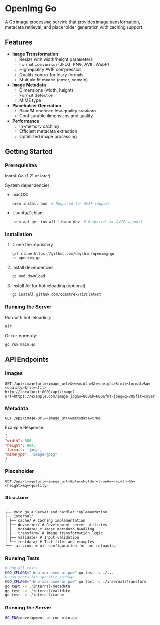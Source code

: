 # OpenImg Go

A Go image processing service that provides image transformation, metadata retrieval, and placeholder generation with caching support.

## Features

- **Image Transformation**
  - Resize with width/height parameters
  - Format conversion (JPEG, PNG, AVIF, WebP)
  - High-quality AVIF compression
  - Quality control for lossy formats
  - Multiple fit modes (cover, contain)
- **Image Metadata**
  - Dimensions (width, height)
  - Format detection
  - MIME type
- **Placeholder Generation**
  - Base64 encoded low-quality previews
  - Configurable dimensions and quality
- **Performance**
  - In-memory caching
  - Efficient metadata extraction
  - Optimized image processing

## Getting Started

### Prerequisites

Install Go (1.21 or later)

System dependencies:
- macOS:

  ```bash
  brew install aom  # Required for AVIF support
  ```

- Ubuntu/Debian:

  ```bash
  sudo apt-get install libaom-dev  # Required for AVIF support
  ```

### Installation

1. Clone the repository

   ```bash
   git clone https://github.com/deyshin/openimg-go
   cd openimg-go
   ```

2. Install dependencies

   ```bash
   go mod download
   ```

3. Install Air for hot reloading (optional)

   ```bash
   go install github.com/cosmtrek/air@latest
   ```

### Running the Server

Run with hot reloading:

  ```bash
  air
  ```

Or run normally:

  ```bash
  go run main.go
  ```

## API Endpoints

### Images
```
GET /api/image?url=<image_url>&w=<width>&h=<height>&fmt=<format>&q=<quality>&fit=<fit>
http://localhost:8080/api/image?url=https://example.com/image.jpg&w=800&h=600&fmt=jpeg&q=80&fit=cover
```

### Metadata

```
GET /api/image?url=<image_url>&metadata=true
```

Example Response:

```json
{
"width": 800,
"height": 600,
"format": "jpeg",
"mimeType": "image/jpeg"
}
```

### Placeholder

```
GET /api/image?url=<image_url>&placeholder=true&w=<width>&h=<height>&q=<quality>
```

### Structure

```
.
├── main.go # Server and handler implementation
├── internal/
│ ├── cache/ # Caching implementation
│ ├── devserver/ # Development server utilities
│ ├── metadata/ # Image metadata handling
│ ├── transform/ # Image transformation logic
│ ├── validate/ # Input validation
│ └── testdata/ # Test files and examples
└── .air.toml # Air configuration for hot reloading
```

### Running Tests

```bash
# Run all tests
CGO_CFLAGS="-Wno-xor-used-as-pow" go test -v ./...
# Run tests for specific package
CGO_CFLAGS="-Wno-xor-used-as-pow" go test -v ./internal/transform
go test -v ./internal/metadata
go test -v ./internal/validate
go test -v ./internal/cache
```

### Running the Server

```bash
GO_ENV=development go run main.go
```
